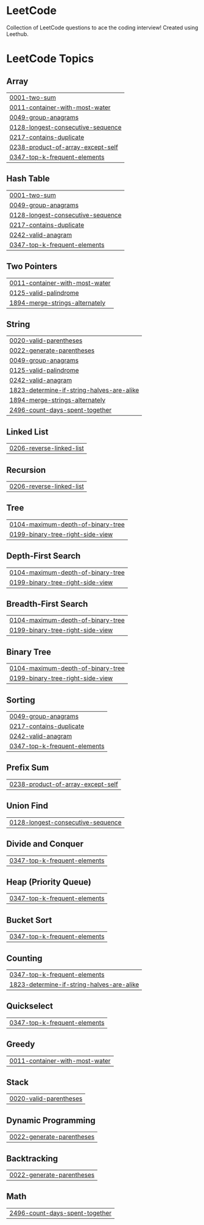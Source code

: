 # LeetCode
Collection of LeetCode questions to ace the coding interview! Created using Leethub.

<!---LeetCode Topics Start-->
# LeetCode Topics
## Array
|  |
| ------- |
| [0001-two-sum](https://github.com/jaeyonglee3/LeetCode/tree/master/0001-two-sum) |
| [0011-container-with-most-water](https://github.com/jaeyonglee3/LeetCode/tree/master/0011-container-with-most-water) |
| [0049-group-anagrams](https://github.com/jaeyonglee3/LeetCode/tree/master/0049-group-anagrams) |
| [0128-longest-consecutive-sequence](https://github.com/jaeyonglee3/LeetCode/tree/master/0128-longest-consecutive-sequence) |
| [0217-contains-duplicate](https://github.com/jaeyonglee3/LeetCode/tree/master/0217-contains-duplicate) |
| [0238-product-of-array-except-self](https://github.com/jaeyonglee3/LeetCode/tree/master/0238-product-of-array-except-self) |
| [0347-top-k-frequent-elements](https://github.com/jaeyonglee3/LeetCode/tree/master/0347-top-k-frequent-elements) |
## Hash Table
|  |
| ------- |
| [0001-two-sum](https://github.com/jaeyonglee3/LeetCode/tree/master/0001-two-sum) |
| [0049-group-anagrams](https://github.com/jaeyonglee3/LeetCode/tree/master/0049-group-anagrams) |
| [0128-longest-consecutive-sequence](https://github.com/jaeyonglee3/LeetCode/tree/master/0128-longest-consecutive-sequence) |
| [0217-contains-duplicate](https://github.com/jaeyonglee3/LeetCode/tree/master/0217-contains-duplicate) |
| [0242-valid-anagram](https://github.com/jaeyonglee3/LeetCode/tree/master/0242-valid-anagram) |
| [0347-top-k-frequent-elements](https://github.com/jaeyonglee3/LeetCode/tree/master/0347-top-k-frequent-elements) |
## Two Pointers
|  |
| ------- |
| [0011-container-with-most-water](https://github.com/jaeyonglee3/LeetCode/tree/master/0011-container-with-most-water) |
| [0125-valid-palindrome](https://github.com/jaeyonglee3/LeetCode/tree/master/0125-valid-palindrome) |
| [1894-merge-strings-alternately](https://github.com/jaeyonglee3/LeetCode/tree/master/1894-merge-strings-alternately) |
## String
|  |
| ------- |
| [0020-valid-parentheses](https://github.com/jaeyonglee3/LeetCode/tree/master/0020-valid-parentheses) |
| [0022-generate-parentheses](https://github.com/jaeyonglee3/LeetCode/tree/master/0022-generate-parentheses) |
| [0049-group-anagrams](https://github.com/jaeyonglee3/LeetCode/tree/master/0049-group-anagrams) |
| [0125-valid-palindrome](https://github.com/jaeyonglee3/LeetCode/tree/master/0125-valid-palindrome) |
| [0242-valid-anagram](https://github.com/jaeyonglee3/LeetCode/tree/master/0242-valid-anagram) |
| [1823-determine-if-string-halves-are-alike](https://github.com/jaeyonglee3/LeetCode/tree/master/1823-determine-if-string-halves-are-alike) |
| [1894-merge-strings-alternately](https://github.com/jaeyonglee3/LeetCode/tree/master/1894-merge-strings-alternately) |
| [2496-count-days-spent-together](https://github.com/jaeyonglee3/LeetCode/tree/master/2496-count-days-spent-together) |
## Linked List
|  |
| ------- |
| [0206-reverse-linked-list](https://github.com/jaeyonglee3/LeetCode/tree/master/0206-reverse-linked-list) |
## Recursion
|  |
| ------- |
| [0206-reverse-linked-list](https://github.com/jaeyonglee3/LeetCode/tree/master/0206-reverse-linked-list) |
## Tree
|  |
| ------- |
| [0104-maximum-depth-of-binary-tree](https://github.com/jaeyonglee3/LeetCode/tree/master/0104-maximum-depth-of-binary-tree) |
| [0199-binary-tree-right-side-view](https://github.com/jaeyonglee3/LeetCode/tree/master/0199-binary-tree-right-side-view) |
## Depth-First Search
|  |
| ------- |
| [0104-maximum-depth-of-binary-tree](https://github.com/jaeyonglee3/LeetCode/tree/master/0104-maximum-depth-of-binary-tree) |
| [0199-binary-tree-right-side-view](https://github.com/jaeyonglee3/LeetCode/tree/master/0199-binary-tree-right-side-view) |
## Breadth-First Search
|  |
| ------- |
| [0104-maximum-depth-of-binary-tree](https://github.com/jaeyonglee3/LeetCode/tree/master/0104-maximum-depth-of-binary-tree) |
| [0199-binary-tree-right-side-view](https://github.com/jaeyonglee3/LeetCode/tree/master/0199-binary-tree-right-side-view) |
## Binary Tree
|  |
| ------- |
| [0104-maximum-depth-of-binary-tree](https://github.com/jaeyonglee3/LeetCode/tree/master/0104-maximum-depth-of-binary-tree) |
| [0199-binary-tree-right-side-view](https://github.com/jaeyonglee3/LeetCode/tree/master/0199-binary-tree-right-side-view) |
## Sorting
|  |
| ------- |
| [0049-group-anagrams](https://github.com/jaeyonglee3/LeetCode/tree/master/0049-group-anagrams) |
| [0217-contains-duplicate](https://github.com/jaeyonglee3/LeetCode/tree/master/0217-contains-duplicate) |
| [0242-valid-anagram](https://github.com/jaeyonglee3/LeetCode/tree/master/0242-valid-anagram) |
| [0347-top-k-frequent-elements](https://github.com/jaeyonglee3/LeetCode/tree/master/0347-top-k-frequent-elements) |
## Prefix Sum
|  |
| ------- |
| [0238-product-of-array-except-self](https://github.com/jaeyonglee3/LeetCode/tree/master/0238-product-of-array-except-self) |
## Union Find
|  |
| ------- |
| [0128-longest-consecutive-sequence](https://github.com/jaeyonglee3/LeetCode/tree/master/0128-longest-consecutive-sequence) |
## Divide and Conquer
|  |
| ------- |
| [0347-top-k-frequent-elements](https://github.com/jaeyonglee3/LeetCode/tree/master/0347-top-k-frequent-elements) |
## Heap (Priority Queue)
|  |
| ------- |
| [0347-top-k-frequent-elements](https://github.com/jaeyonglee3/LeetCode/tree/master/0347-top-k-frequent-elements) |
## Bucket Sort
|  |
| ------- |
| [0347-top-k-frequent-elements](https://github.com/jaeyonglee3/LeetCode/tree/master/0347-top-k-frequent-elements) |
## Counting
|  |
| ------- |
| [0347-top-k-frequent-elements](https://github.com/jaeyonglee3/LeetCode/tree/master/0347-top-k-frequent-elements) |
| [1823-determine-if-string-halves-are-alike](https://github.com/jaeyonglee3/LeetCode/tree/master/1823-determine-if-string-halves-are-alike) |
## Quickselect
|  |
| ------- |
| [0347-top-k-frequent-elements](https://github.com/jaeyonglee3/LeetCode/tree/master/0347-top-k-frequent-elements) |
## Greedy
|  |
| ------- |
| [0011-container-with-most-water](https://github.com/jaeyonglee3/LeetCode/tree/master/0011-container-with-most-water) |
## Stack
|  |
| ------- |
| [0020-valid-parentheses](https://github.com/jaeyonglee3/LeetCode/tree/master/0020-valid-parentheses) |
## Dynamic Programming
|  |
| ------- |
| [0022-generate-parentheses](https://github.com/jaeyonglee3/LeetCode/tree/master/0022-generate-parentheses) |
## Backtracking
|  |
| ------- |
| [0022-generate-parentheses](https://github.com/jaeyonglee3/LeetCode/tree/master/0022-generate-parentheses) |
## Math
|  |
| ------- |
| [2496-count-days-spent-together](https://github.com/jaeyonglee3/LeetCode/tree/master/2496-count-days-spent-together) |
<!---LeetCode Topics End-->